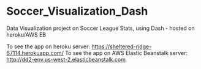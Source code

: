 # Soccer_Visualization_Dash
Data Visualization project on Soccer League Stats, using Dash - hosted on heroku/AWS EB

To see the app on heroku server: https://sheltered-ridge-67114.herokuapp.com/
To see the app on AWS Elastic Beanstalk server: http://dd2-env.us-west-2.elasticbeanstalk.com
